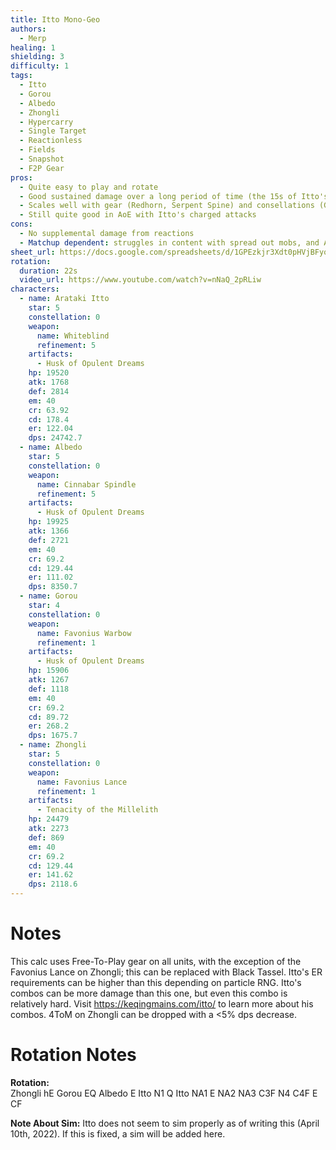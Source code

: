 ```yaml
---
title: Itto Mono-Geo
authors:
  - Merp
healing: 1
shielding: 3
difficulty: 1
tags:
  - Itto
  - Gorou
  - Albedo
  - Zhongli
  - Hypercarry
  - Single Target
  - Reactionless
  - Fields
  - Snapshot
  - F2P Gear
pros:
  - Quite easy to play and rotate
  - Good sustained damage over a long period of time (the 15s of Itto's burst)
  - Scales well with gear (Redhorn, Serpent Spine) and consellations (Gorou C6, Itto C2/4/6)
  - Still quite good in AoE with Itto's charged attacks
cons:
  - No supplemental damage from reactions
  - Matchup dependent: struggles in content with spread out mobs, and Abyss elemental shield
sheet_url: https://docs.google.com/spreadsheets/d/1GPEzkjr3Xdt0pHVjBFyo_VV3uMkMZg6f042Quv26yAw/edit?usp=sharing
rotation:
  duration: 22s
  video_url: https://www.youtube.com/watch?v=nNaQ_2pRLiw
characters:
  - name: Arataki Itto
    star: 5
    constellation: 0
    weapon:
      name: Whiteblind
      refinement: 5
    artifacts:
      - Husk of Opulent Dreams
    hp: 19520
    atk: 1768
    def: 2814
    em: 40
    cr: 63.92
    cd: 178.4
    er: 122.04
    dps: 24742.7
  - name: Albedo
    star: 5
    constellation: 0
    weapon:
      name: Cinnabar Spindle
      refinement: 5
    artifacts:
      - Husk of Opulent Dreams
    hp: 19925
    atk: 1366
    def: 2721
    em: 40
    cr: 69.2
    cd: 129.44
    er: 111.02
    dps: 8350.7
  - name: Gorou
    star: 4
    constellation: 0
    weapon:
      name: Favonius Warbow
      refinement: 1
    artifacts:
      - Husk of Opulent Dreams
    hp: 15906
    atk: 1267
    def: 1118
    em: 40
    cr: 69.2
    cd: 89.72
    er: 268.2
    dps: 1675.7
  - name: Zhongli
    star: 5
    constellation: 0
    weapon:
      name: Favonius Lance
      refinement: 1
    artifacts:
      - Tenacity of the Millelith
    hp: 24479
    atk: 2273
    def: 869
    em: 40
    cr: 69.2
    cd: 129.44
    er: 141.62
    dps: 2118.6
---
```

 
# **Notes**
 
This calc uses Free-To-Play gear on all units, with the exception of the Favonius Lance on Zhongli; this can be replaced with Black Tassel. Itto's ER requirements can be higher than this depending on particle RNG. Itto's combos can be more damage than this one, but even this combo is relatively hard. Visit https://keqingmains.com/itto/ to learn more about his combos. 4ToM on Zhongli can be dropped with a <5% dps decrease.
 
# **Rotation Notes**
 
**Rotation:**  
Zhongli hE
Gorou EQ
Albedo E
Itto N1 Q
Itto NA1 E NA2 NA3 C3F N4 C4F E CF
 
**Note About Sim:** Itto does not seem to sim properly as of writing this (April 10th, 2022). If this is fixed, a sim will be added here.

